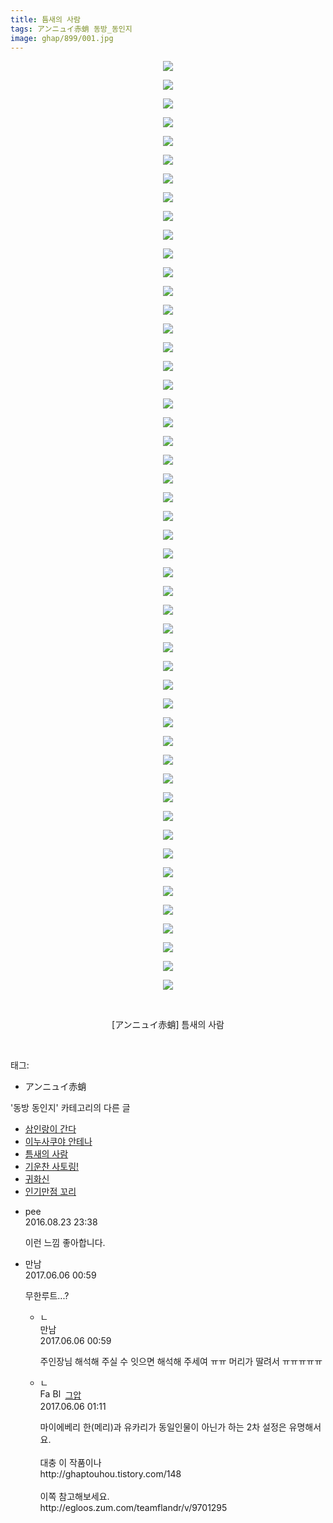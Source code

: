 ```yaml
---
title: 틈새의 사람
tags: アンニュイ赤蛸 동방_동인지
image: ghap/899/001.jpg
---
```

<div class="article">
<p style="text-align: center; clear: none; float: none;"><img src="{{ site.nasurl }}/ghap/899/001.jpg"/></p>
<p style="text-align: center; clear: none; float: none;"><img src="{{ site.nasurl }}/ghap/899/002.jpg"/></p>
<p style="text-align: center; clear: none; float: none;"><img src="{{ site.nasurl }}/ghap/899/003.jpg"/></p>
<p style="text-align: center; clear: none; float: none;"><img src="{{ site.nasurl }}/ghap/899/004.jpg"/></p>
<p style="text-align: center; clear: none; float: none;"><img src="{{ site.nasurl }}/ghap/899/005.jpg"/></p>
<p style="text-align: center; clear: none; float: none;"><img src="{{ site.nasurl }}/ghap/899/006.jpg"/></p>
<p style="text-align: center; clear: none; float: none;"><img src="{{ site.nasurl }}/ghap/899/007.jpg"/></p>
<p style="text-align: center; clear: none; float: none;"><img src="{{ site.nasurl }}/ghap/899/008.jpg"/></p>
<p style="text-align: center; clear: none; float: none;"><img src="{{ site.nasurl }}/ghap/899/009.jpg"/></p>
<p style="text-align: center; clear: none; float: none;"><img src="{{ site.nasurl }}/ghap/899/010.jpg"/></p>
<p style="text-align: center; clear: none; float: none;"><img src="{{ site.nasurl }}/ghap/899/011.jpg"/></p>
<p style="text-align: center; clear: none; float: none;"><img src="{{ site.nasurl }}/ghap/899/012.jpg"/></p>
<p style="text-align: center; clear: none; float: none;"><img src="{{ site.nasurl }}/ghap/899/013.jpg"/></p>
<p style="text-align: center; clear: none; float: none;"><img src="{{ site.nasurl }}/ghap/899/014.jpg"/></p>
<p style="text-align: center; clear: none; float: none;"><img src="{{ site.nasurl }}/ghap/899/015.jpg"/></p>
<p style="text-align: center; clear: none; float: none;"><img src="{{ site.nasurl }}/ghap/899/016.jpg"/></p>
<p style="text-align: center; clear: none; float: none;"><img src="{{ site.nasurl }}/ghap/899/017.jpg"/></p>
<p style="text-align: center; clear: none; float: none;"><img src="{{ site.nasurl }}/ghap/899/018.jpg"/></p>
<p style="text-align: center; clear: none; float: none;"><img src="{{ site.nasurl }}/ghap/899/019.jpg"/></p>
<p style="text-align: center; clear: none; float: none;"><img src="{{ site.nasurl }}/ghap/899/020.jpg"/></p>
<p style="text-align: center; clear: none; float: none;"><img src="{{ site.nasurl }}/ghap/899/021.jpg"/></p>
<p style="text-align: center; clear: none; float: none;"><img src="{{ site.nasurl }}/ghap/899/022.jpg"/></p>
<p style="text-align: center; clear: none; float: none;"><img src="{{ site.nasurl }}/ghap/899/023.jpg"/></p>
<p style="text-align: center; clear: none; float: none;"><img src="{{ site.nasurl }}/ghap/899/024.jpg"/></p>
<p style="text-align: center; clear: none; float: none;"><img src="{{ site.nasurl }}/ghap/899/025.jpg"/></p>
<p style="text-align: center; clear: none; float: none;"><img src="{{ site.nasurl }}/ghap/899/026.jpg"/></p>
<p style="text-align: center; clear: none; float: none;"><img src="{{ site.nasurl }}/ghap/899/027.jpg"/></p>
<p style="text-align: center; clear: none; float: none;"><img src="{{ site.nasurl }}/ghap/899/028.jpg"/></p>
<p style="text-align: center; clear: none; float: none;"><img src="{{ site.nasurl }}/ghap/899/029.jpg"/></p>
<p style="text-align: center; clear: none; float: none;"><img src="{{ site.nasurl }}/ghap/899/030.jpg"/></p>
<p style="text-align: center; clear: none; float: none;"><img src="{{ site.nasurl }}/ghap/899/031.jpg"/></p>
<p style="text-align: center; clear: none; float: none;"><img src="{{ site.nasurl }}/ghap/899/032.jpg"/></p>
<p style="text-align: center; clear: none; float: none;"><img src="{{ site.nasurl }}/ghap/899/033.jpg"/></p>
<p style="text-align: center; clear: none; float: none;"><img src="{{ site.nasurl }}/ghap/899/034.jpg"/></p>
<p style="text-align: center; clear: none; float: none;"><img src="{{ site.nasurl }}/ghap/899/035.jpg"/></p>
<p style="text-align: center; clear: none; float: none;"><img src="{{ site.nasurl }}/ghap/899/036.jpg"/></p>
<p style="text-align: center; clear: none; float: none;"><img src="{{ site.nasurl }}/ghap/899/037.jpg"/></p>
<p style="text-align: center; clear: none; float: none;"><img src="{{ site.nasurl }}/ghap/899/038.jpg"/></p>
<p style="text-align: center; clear: none; float: none;"><img src="{{ site.nasurl }}/ghap/899/039.jpg"/></p>
<p style="text-align: center; clear: none; float: none;"><img src="{{ site.nasurl }}/ghap/899/040.jpg"/></p>
<p style="text-align: center; clear: none; float: none;"><img src="{{ site.nasurl }}/ghap/899/041.jpg"/></p>
<p style="text-align: center; clear: none; float: none;"><img src="{{ site.nasurl }}/ghap/899/042.jpg"/></p>
<p style="text-align: center; clear: none; float: none;"><img src="{{ site.nasurl }}/ghap/899/043.jpg"/></p>
<p style="text-align: center; clear: none; float: none;"><img src="{{ site.nasurl }}/ghap/899/044.jpg"/></p>
<p style="text-align: center; clear: none; float: none;"><img src="{{ site.nasurl }}/ghap/899/045.jpg"/></p>
<p style="text-align: center; clear: none; float: none;"><img src="{{ site.nasurl }}/ghap/899/046.jpg"/></p>
<p style="text-align: center; clear: none; float: none;"><img src="{{ site.nasurl }}/ghap/899/047.jpg"/></p>
<p style="text-align: center; clear: none; float: none;"><img src="{{ site.nasurl }}/ghap/899/048.jpg"/></p>
<p style="text-align: center; clear: none; float: none;"><img src="{{ site.nasurl }}/ghap/899/049.jpg"/></p>
<p style="text-align: center; clear: none; float: none;"><img src="{{ site.nasurl }}/ghap/899/050.jpg"/></p>
<p style="text-align: center; clear: none; float: none;"><br/></p>
<p style="text-align: center; clear: none; float: none;">[アンニュイ赤蛸] 틈새의 사람</p>
<p><br/></p>
</div><div class="tagTrail">
<p>태그: </p>
<ul>
<li>アンニュイ赤蛸</li>
</ul>
</div><div class="another">
<p>'동방 동인지' 카테고리의 다른 글</p>
<ul>
<li><a href="/2016-07-17-ghap_901">삼인랑이 간다</a></li>
<li><a href="/2016-07-17-ghap_900">이누사쿠야 안테나</a></li>
<li><a href="/2016-07-17-ghap_899">틈새의 사람</a></li>
<li><a href="/2016-07-17-ghap_898">기운찬 사토링!</a></li>
<li><a href="/2016-07-17-ghap_897">귀화신</a></li>
<li><a href="/2016-07-17-ghap_896">인기만점 꼬리</a></li>
</ul>
</div><div class="cb_module cb_fluid">
<div class="cb_wrt cb_profile">
<div class="comment">
<ul>
<li class="cb_thumb_off" id="comment14788278">
<div class="cb_comment_area">
<div class="cb_info_area">
<div class="cb_section">
<span class="cb_nick_name">pee</span>
</div>
<div class="cb_section">
<span class="cb_date">2016.08.23 23:38 </span>
</div>
</div>
<div class="cb_dsc_comment">
<p class="cb_dsc">
											이런 느낌 좋아합니다.
										</p>
</div>
</div></li>
<li class="cb_thumb_off" id="comment15006894">
<div class="cb_comment_area">
<div class="cb_info_area">
<div class="cb_section">
<span class="cb_nick_name">만남</span>
</div>
<div class="cb_section">
<span class="cb_date">2017.06.06 00:59 </span>
</div>
</div>
<div class="cb_dsc_comment">
<p class="cb_dsc">
											무한루트...?
										</p>
</div>
<ul>
<li class="cb_thumb_off" id="comment15006895">
<span class="cb_bu_subnode">ㄴ</span>
<div class="cb_comment_area">
<div class="cb_info_area">
<div class="cb_section">
<span class="cb_nick_name">만남</span>
</div>
<div class="cb_section">
<span class="cb_date">2017.06.06 00:59 </span>
</div>
</div>
<div class="cb_dsc_comment">
<p class="cb_dsc">
																주인장님 해석해 주실 수 잇으면 해석해 주세여 ㅠㅠ 머리가 딸려서 ㅠㅠㅠㅠㅠ
															</p>
</div>
</div>
</li>
<li class="cb_thumb_off" id="comment15006903">
<span class="cb_bu_subnode">ㄴ</span>
<div class="cb_comment_area">
<div class="cb_info_area">
<div class="cb_section">
<span class="cb_nick_name"><img alt="Favicon of https://ghaptouhou.tistory.com" height="16" onerror="this.onerror=null;this.parentNode.removeChild(this)" src="https://ghaptouhou.tistory.com/favicon.ico" width="16"/> <img alt="BlogIcon" height="16" onerror="this.parentNode.removeChild(this)" src="https://ghaptouhou.tistory.com/index.gif" width="16"/> <a href="https://ghaptouhou.tistory.com" onclick="return openLinkInNewWindow(this)"> 그압</a><span class="tistoryProfileLayerTrigger" onclick='TistoryProfile.show(event, this, {"title":"\uc800\uae30 \uc774\uac70 \ub098\uc911\uc5d0 \uc218\uc815 \uac00\ub2a5\ud558\ub098\uc694","url":"https:\/\/ghap.tistory.com","nickname":"\uadf8\uc555","items":[]}); return false;'></span></span>
</div>
<div class="cb_section">
<span class="cb_date">2017.06.06 01:11 </span>
</div>
</div>
<div class="cb_dsc_comment">
<p class="cb_dsc">
																마이에베리 한(메리)과 유카리가 동일인물이 아닌가 하는 2차 설정은 유명해서요.<br/>
<br/>
대충 이 작품이나<br/>
http://ghaptouhou.tistory.com/148<br/>
<br/>
이쪽 참고해보세요.<br/>
http://egloos.zum.com/teamflandr/v/9701295<br/>
</p>
</div>
</div>
</li>
</ul>
</div></li>
</ul>
</div>
</div><!-- commentList close -->
</div>